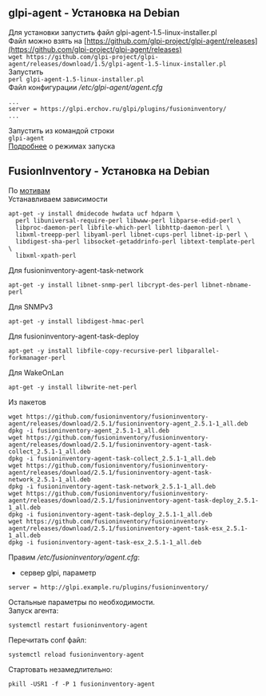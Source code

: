 ## glpi-agent - Установка на Debian  
Для установки запустить файл glpi-agent-1.5-linux-installer.pl  
Файл можно взять на [https://github.com/glpi-project/glpi-agent/releases](https://github.com/glpi-project/glpi-agent/releases)  
```wget https://github.com/glpi-project/glpi-agent/releases/download/1.5/glpi-agent-1.5-linux-installer.pl```  
Запустить  
```perl glpi-agent-1.5-linux-installer.pl```  
Файл конфигурации  _/etc/glpi-agent/agent.cfg_
```
...
server = https://glpi.erchov.ru/glpi/plugins/fusioninventory/
...
```
Запустить из командой строки  
```glpi-agent```  
[Подробнее](https://glpi-agent.readthedocs.io/en/latest/usage.html) о режимах запуска

## FusionInventory - Установка на Debian  
По  [мотивам](http://fusioninventory.org/documentation/agent/installation/linux/deb.html)  
Устанавливаем зависимости  
```
apt-get -y install dmidecode hwdata ucf hdparm \
  perl libuniversal-require-perl libwww-perl libparse-edid-perl \
  libproc-daemon-perl libfile-which-perl libhttp-daemon-perl \
  libxml-treepp-perl libyaml-perl libnet-cups-perl libnet-ip-perl \
  libdigest-sha-perl libsocket-getaddrinfo-perl libtext-template-perl \
  libxml-xpath-perl
```
Для fusioninventory-agent-task-network  
```
apt-get -y install libnet-snmp-perl libcrypt-des-perl libnet-nbname-perl
```
Для SNMPv3   
```
apt-get -y install libdigest-hmac-perl
```
Для fusioninventory-agent-task-deploy   
```
apt-get -y install libfile-copy-recursive-perl libparallel-forkmanager-perl
```
Для  WakeOnLan  
```
apt-get -y install libwrite-net-perl
```

Из пакетов
 ```
wget https://github.com/fusioninventory/fusioninventory-agent/releases/download/2.5.1/fusioninventory-agent_2.5.1-1_all.deb
 dpkg -i fusioninventory-agent_2.5.1-1_all.deb
wget https://github.com/fusioninventory/fusioninventory-agent/releases/download/2.5.1/fusioninventory-agent-task-collect_2.5.1-1_all.deb
 dpkg -i fusioninventory-agent-task-collect_2.5.1-1_all.deb
wget https://github.com/fusioninventory/fusioninventory-agent/releases/download/2.5.1/fusioninventory-agent-task-network_2.5.1-1_all.deb
 dpkg -i fusioninventory-agent-task-network_2.5.1-1_all.deb
wget https://github.com/fusioninventory/fusioninventory-agent/releases/download/2.5.1/fusioninventory-agent-task-deploy_2.5.1-1_all.deb
 dpkg -i fusioninventory-agent-task-deploy_2.5.1-1_all.deb
wget https://github.com/fusioninventory/fusioninventory-agent/releases/download/2.5.1/fusioninventory-agent-task-esx_2.5.1-1_all.deb
 dpkg -i fusioninventory-agent-task-esx_2.5.1-1_all.deb
```
Правим _/etc/fusioninventory/agent.cfg_:  
- сервер glpi, параметр   
```
server = http://glpi.example.ru/plugins/fusioninventory/
```
Остальные параметры по необходимости.  
Запуск агента:  
```
systemctl restart fusioninventory-agent
```
Перечитать conf файл:  
```
systemctl reload fusioninventory-agent
```
Стартовать незамедлительно:  
```
pkill -USR1 -f -P 1 fusioninventory-agent
```
